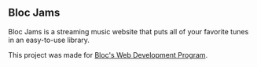 ## Bloc Jams
Bloc Jams is a streaming music website that puts all of your favorite tunes in an easy-to-use library.

This project was made for [Bloc's Web Development Program](https://www.bloc.io/).

